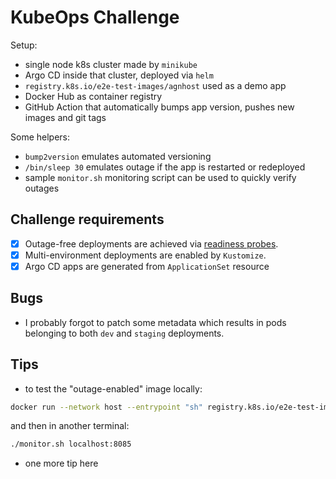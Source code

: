 # KubeOps Challenge

Setup:
- single node k8s cluster made by `minikube`
- Argo CD inside that cluster, deployed via `helm`
- `registry.k8s.io/e2e-test-images/agnhost` used as a demo app
- Docker Hub as container registry
- GitHub Action that automatically bumps app version, pushes new images and git tags

Some helpers:
- `bump2version` emulates automated versioning
- `/bin/sleep 30` emulates outage if the app is restarted or redeployed
- sample `monitor.sh` monitoring script can be used to quickly verify outages

## Challenge requirements

- [x] Outage-free deployments are achieved via [readiness probes](https://kubernetes.io/docs/tasks/configure-pod-container/configure-liveness-readiness-startup-probes/#define-readiness-probes).
- [x] Multi-environment deployments are enabled by `Kustomize`.
- [x] Argo CD apps are generated from `ApplicationSet` resource

## Bugs

- I probably forgot to patch some metadata which results in pods belonging to both `dev` and `staging` deployments.

## Tips

- to test the "outage-enabled" image locally:
```bash
docker run --network host --entrypoint "sh" registry.k8s.io/e2e-test-images/agnhost:2.39 -c 'sleep 5 && ./agnhost netexec --http-port=8085'
```

and then in another terminal:
```bash
./monitor.sh localhost:8085
```
- one more tip here
